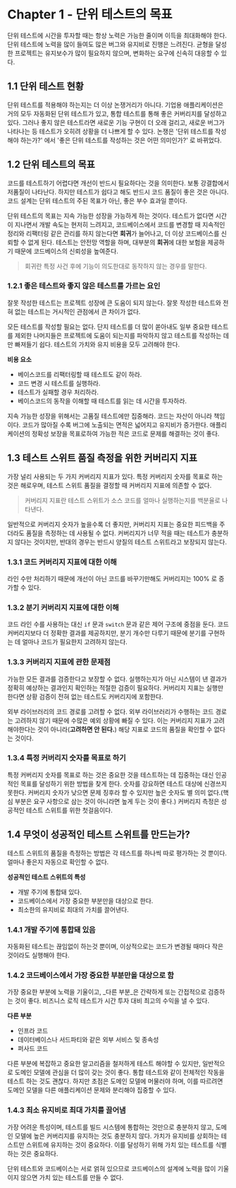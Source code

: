 # Chapter 1 - 단위 테스트의 목표

단위 테스트에 시간을 투자할 때는 항상 노력은 가능한 줄이며 이득을 최대화해야 한다. 단위 테스트에 노력을 많이 들여도 많은 버그와 유지비로 진행은 느려진다. 균형을 달성한 프로젝트는 유지보수가 많이 필요하지 않으며, 변화하는 요구에 신속히 대응할 수 있다.

## 1.1 단위 테스트 현황

단위 테스트를 적용해야 하는지는 더 이상 논쟁거리가 아니다. 기업용 애플리케이션은 거의 모두 자동화된 단위 테스트가 있고, 통합 테스트를 통해 좋은 커버리지를 달성하고 있다. 그러나 좋지 않은 테스트라면 새로운 기능 구현이 더 오래 걸리고, 새로운 버그가 나타나는 등 테스트가 오히려 상황을 더 나쁘게 할 수 있다. 논쟁은 '단위 테스트를 작성해야 하는가?' 에서 '좋은 단위 테스트를 작성하는 것은 어떤 의미인가?' 로 바뀌었다.

## 1.2 단위 테스트의 목표

코드를 테스트하기 어렵다면 개선이 반드시 필요하다는 것을 의미한다. 보통 강결합에서 저품질이 나타난다. 하지만 테스트가 쉽다고 해도 반드시 코드 품질이 좋은 것은 아니다. 코드 설계는 단위 테스트의 주된 목표가 아닌, 좋은 부수 효과일 뿐이다.

단위 테스트의 목표는 지속 가능한 성장을 가능하게 하는 것이다. 테스트가 없다면 시간이 지나면서 개발 속도는 현저히 느려지고, 코드베이스에서 코드를 변경할 때 지속적인 정리와 리팩터링 같은 관리를 하지 않는다면 **회귀**가 늘어나고, 더 이상 코드베이스를 신뢰할 수 없게 된다. 테스트는 안전망 역할을 하며, 대부분의 **회귀**에 대한 보험을 제공하기 때문에 코드베이스의 신뢰성을 높여준다.

> 회귀란 특정 사건 후에 기능이 의도한대로 동작하지 않는 경우를 말한다.

### 1.2.1 좋은 테스트와 좋지 않은 테스트를 가르는 요인

잘못 작성한 테스트는 프로젝트 성장에 큰 도움이 되지 않는다. 잘못 작성한 테스트와 전혀 없는 테스트는 거시적인 관점에서 큰 차이가 없다.

모든 테스트를 작성할 필요는 없다. 단지 테스트를 더 많이 쏟아내도 일부 중요한 테스트를 제외한 나머지들은 프로젝트에 도움이 되는지를 파악하지 않고 테스트를 작성하는 데만 빠져들기 쉽다. 테스트의 가치와 유지 비용을 모두 고려해야 한다.

**비용 요소**

* 베이스코드를 리팩터링할 때 테스트도 같이 하라.
* 코드 변경 시 테스트를 실행하라.
* 테스트가 실패할 경우 처리하라.
* 베이스코드의 동작을 이해할 때 테스트를 읽는 데 시간을 투자하라.

지속 가능한 성장을 위해서는 고품질 테스트에만 집중해라. 코드는 자산이 아니라 책임이다. 코드가 많아질 수록 버그에 노출되는 면적은 넓어지고 유지비가 증가한다. 애플리케이션의 정확성 보장을 목표로하여 가능한 적은 코드로 문제를 해결하는 것이 좋다.

## 1.3 테스트 스위트 품질 측정을 위한 커버리지 지표

가장 널리 사용되는 두 가지 커버리지 지표가 있다. 특정 커버리지 숫자를 목표로 하는 것은 해로우며, 테스트 스위트 품질을 결정할 때 커버리지 지표에 의존할 수 없다.

> 커버리지 지표란 테스트 스위트가 소스 코드를 얼마나 실행하는지를 백분율로 나타낸다.

일반적으로 커버리지 숫자가 높을수록 더 좋지만, 커버리지 지표는 중요한 피드백을 주더라도 품질을 측정하는 데 사용될 수 없다. 커버리지가 너무 적을 때는 테스트가 충분하지 않다는 것이지만, 반대의 경우는 반드시 양질의 테스트 스위트라고 보장되지 않는다.

### 1.3.1 코드 커버리지 지표에 대한 이해

라인 수만 처리하기 때문에 개선이 아닌 코드를 바꾸기만해도 커버리지는 100% 로 증가할 수 있다.

### 1.3.2 분기 커버리지 지표에 대한 이해

코드 라인 수를 사용하는 대신 `if` 문과 `switch` 문과 같은 제어 구조에 중점을 둔다. 
코드 커버리지보다 더 정확한 결과를 제공하지만, 분기 개수만 다루기 때문에 분기를 구현하는 데 얼마나 코드가 필요한지 고려하지 않는다. 

### 1.3.3 커버리지 지표에 관한 문제점

가능한 모든 결과를 검증한다고 보장할 수 없다. 실행하는지가 아닌 시스템이 낸 결과가 정확히 예상하는 결과인지 확인하는 적절한 검증이 필요하다. 커버리지 지표는 실행만 한다면 상황 검증이 전혀 없는 테스트도 커버리지에 포함한다.

외부 라이브러리의 코드 경로를 고려할 수 없다. 외부 라이브러리가 수행하는 코드 경로는 고려하지 않기 때문에 수많은 예외 상황에 빠질 수 있다. 이는 커버리지 지표가 고려해야한다는 것이 아니라(**고려하면 안 된다.**) 해당 지표로 코드의 품질을 확인할 수 없다는 것이다.

### 1.3.4 특정 커버리지 숫자를 목표로 하기

특정 커버리지 숫자를 목표로 하는 것은 중요한 것을 테스트하는 데 집중하는 대신 인공적인 목표를 달성하기 위한 방법을 찾게 한다. 숫자를 강요하면 테스트 대상에 신경쓰지 못한다. 커버리지 숫자가 낮으면 문제 징후라 할 수 있지만 높은 숫자도 별 의미 없다.(핵심 부분은 요구 사항으로 삼는 것이 아니라면 높게 두는 것이 좋다.) 커버리지 측정은 성공적인 테스트 스위트를 위한 첫걸음이다.

## 1.4 무엇이 성공적인 테스트 스위트를 만드는가?

테스트 스위트의 품질을 측정하는 방법은 각 테스트를 하나씩 따로 평가하는 것 뿐이다. 얼마나 좋은지 자동으로 확인할 수 없다.

**성공적인 테스트 스위트의 특성**

* 개발 주기에 통합돼 있다.
* 코드베이스에서 가장 중요한 부분만을 대상으로 한다.
* 최소한의 유지비로 최대의 가치를 끌어낸다.

### 1.4.1 개발 주기에 통합돼 있음

자동화된 테스트는 끊임없이 하는것 뿐이며, 이상적으로는 코드가 변경될 때마다 작은 것이라도 실행해야 한다.

### 1.4.2 코드베이스에서 가장 중요한 부분만을 대상으로 함

가장 중요한 부분에 노력을 기울이고, _다른 부분_은 간략하게 또는 간접적으로 검증하는 것이 좋다.
비즈니스 로직 테스트가 시간 투자 대비 최고의 수익을 낼 수 있다.

**다른 부분**

* 인프라 코드
* 데이터베이스나 서드파티와 같은 외부 서비스 및 종속성
* 퍼사드 코드

다른 부분에 복잡하고 중요한 알고리즘을 철저하게 테스트 해야할 수 있지만, 일반적으로 도메인 모델에 관심을 더 많이 갖는 것이 좋다. 통합 테스트와 같이 전체적인 작동을 테스트 하는 것도 괜찮다. 하지만 초점은 도메인 모델에 머물러야 하며, 이를 따르려면 도메인 모델을 다른 애플리케이션 문제와 분리해야 집중할 수 있다. 

### 1.4.3 최소 유지비로 최대 가치를 끌어냄

가장 어려운 특성이며, 테스트를 빌드 시스템에 통합하는 것만으로 충분하지 않고, 도메인 모델에 높은 커버리지를 유지하는 것도 충분하지 않다. 가치가 유지비를 상회하는 테스트만 스위트에 유지하는 것이 중요하다. 이를 달성하기 위해 가치 있는 테스트를 식별하는 것은 중요하다.

단위 테스트와 코드베이스는 서로 얽혀 있으므로 코드베이스의 설계에 노력을 많이 기울이지 않으면 가치 있는 테스트를 만들 수 없다.
